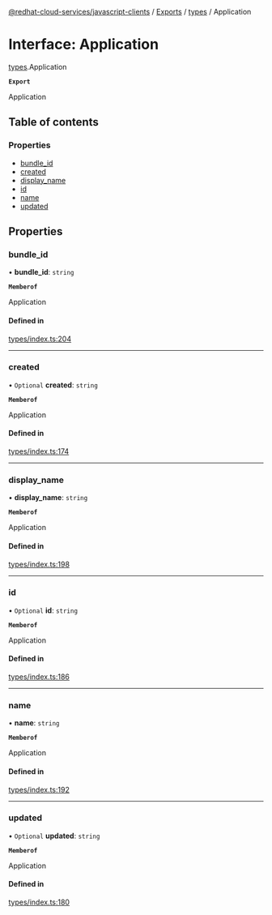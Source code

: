 [@redhat-cloud-services/javascript-clients](../README.md) / [Exports](../modules.md) / [types](../modules/types.md) / Application

# Interface: Application

[types](../modules/types.md).Application

**`Export`**

Application

## Table of contents

### Properties

- [bundle\_id](types.Application.md#bundle_id)
- [created](types.Application.md#created)
- [display\_name](types.Application.md#display_name)
- [id](types.Application.md#id)
- [name](types.Application.md#name)
- [updated](types.Application.md#updated)

## Properties

### bundle\_id

• **bundle\_id**: `string`

**`Memberof`**

Application

#### Defined in

[types/index.ts:204](https://github.com/RedHatInsights/javascript-clients/blob/main/packages/notifications/types/index.ts#L204)

___

### created

• `Optional` **created**: `string`

**`Memberof`**

Application

#### Defined in

[types/index.ts:174](https://github.com/RedHatInsights/javascript-clients/blob/main/packages/notifications/types/index.ts#L174)

___

### display\_name

• **display\_name**: `string`

**`Memberof`**

Application

#### Defined in

[types/index.ts:198](https://github.com/RedHatInsights/javascript-clients/blob/main/packages/notifications/types/index.ts#L198)

___

### id

• `Optional` **id**: `string`

**`Memberof`**

Application

#### Defined in

[types/index.ts:186](https://github.com/RedHatInsights/javascript-clients/blob/main/packages/notifications/types/index.ts#L186)

___

### name

• **name**: `string`

**`Memberof`**

Application

#### Defined in

[types/index.ts:192](https://github.com/RedHatInsights/javascript-clients/blob/main/packages/notifications/types/index.ts#L192)

___

### updated

• `Optional` **updated**: `string`

**`Memberof`**

Application

#### Defined in

[types/index.ts:180](https://github.com/RedHatInsights/javascript-clients/blob/main/packages/notifications/types/index.ts#L180)
